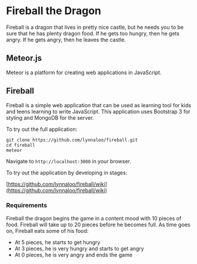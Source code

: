 Fireball the Dragon
========

Fireball is a dragon that lives in pretty nice castle, but he needs you to be sure that
he has plenty dragon food. If he gets too hungry, then he gets angry. If he gets angry,
then he leaves the castle.

## Meteor.js

Meteor is a platform for creating web applications in JavaScript.

## Fireball

Fireball is a simple web application that can be used as learning tool for kids and teens
learning to write JavaScript. This application uses Bootstrap 3 for styling and MongoDB for
the server.

To try out the full application:

```
git clone https://github.com/lynnaloo/fireball.git
cd fireball
meteor
```

Navigate to `http://localhost:3000` in your browser.

To try out the application by developing in stages: 

[https://github.com/lynnaloo/fireball/wiki](https://github.com/lynnaloo/fireball/wiki)

### Requirements

Fireball the dragon begins the game in a content mood with 10 pieces of food. Fireball
will take up to 20 pieces before he becomes full. As time goes on, Fireball eats some of his food:

* At 5 pieces, he starts to get hungry
* At 3 pieces, he is very hungry and starts to get angry
* At 0 pieces, he is very angry and ends the game
